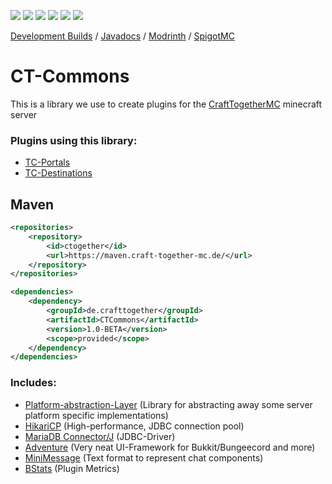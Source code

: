 ![](https://img.shields.io/github/license/CraftTogetherMC/TC-Portals?style=flat-square)
![](https://img.shields.io/github/last-commit/CraftTogetherMC/TC-Portals?style=flat-square)
![](https://img.shields.io/jenkins/build?jobUrl=https%3A%2F%2Fci.craft-together-mc.de%2Fjob%2FTC%2520Portals&style=flat-square)
![](https://shields-io-visitor-counter.herokuapp.com/badge?page=CraftTogetherMC.TC-Portals&style=flat-square)
![](https://img.shields.io/spiget/download-size/107439?style=flat-square)
![](https://img.shields.io/spiget/downloads/107439?style=flat-square)
  
[Development Builds](https://ci.craft-together-mc.de/job/CT%20Commons) / 
[Javadocs](https://ci.craft-together-mc.de/job/CT%20Commons/javadoc) / 
[Modrinth](https://modrinth.com/plugin/ctcommons) / 
[SpigotMC](https://www.spigotmc.org/resources/ctcommons.107439/)
  
# CT-Commons
This is a library we use to create plugins for the [CraftTogetherMC](https://github.com/CraftTogetherMC) minecraft server

### Plugins using this library:
- [TC-Portals](https://modrinth.com/plugin/tc-portals)  
- [TC-Destinations](https://modrinth.com/plugin/tc-destinations)  

## Maven
```xml
<repositories>
    <repository>
        <id>ctogether</id>
        <url>https://maven.craft-together-mc.de/</url>
    </repository>
</repositories>
```   
```xml
<dependencies>
    <dependency>
        <groupId>de.crafttogether</groupId>
        <artifactId>CTCommons</artifactId>
        <version>1.0-BETA</version>
        <scope>provided</scope>
    </dependency>
</dependencies>
```

### Includes:
- [Platform-abstraction-Layer](https://github.com/J0schlZ/Platform-abstraction-layer) (Library for abstracting away some server platform specific implementations)
- [HikariCP](https://github.com/brettwooldridge/HikariCP) (High-performance, JDBC connection pool)
- [MariaDB Connector/J](https://mariadb.com/kb/en/about-mariadb-connector-j/) (JDBC-Driver)
- [Adventure](https://docs.adventure.kyori.net) (Very neat UI-Framework for Bukkit/Bungeecord and more)
- [MiniMessage](https://docs.adventure.kyori.net/minimessage) (Text format to represent chat components)
- [BStats](https://bstats.org) (Plugin Metrics)

